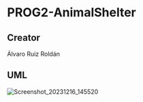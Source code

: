 # PROG2-AnimalShelter

## Creator

Álvaro Ruiz Roldán

## UML


![Screenshot_20231216_145520](https://github.com/HrnyGranny/PROG2-AnimalShelter/assets/91948162/774fb782-40b0-4d64-8c52-d1d940813a5b)
